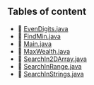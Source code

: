 ## Tables of content
- 📄 [EvenDigits.java](./EvenDigits.java)
- 📄 [FindMin.java](./FindMin.java)
- 📄 [Main.java](./Main.java)
- 📄 [MaxWealth.java](./MaxWealth.java)
- 📄 [SearchIn2DArray.java](./SearchIn2DArray.java)
- 📄 [SearchInRange.java](./SearchInRange.java)
- 📄 [SearchInStrings.java](./SearchInStrings.java)
